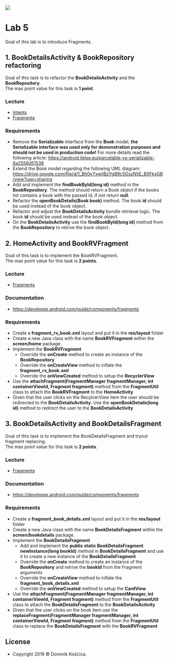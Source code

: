 ![](https://www.medicalcenter.virginia.edu/mobile-device-setup/colorsAndroidlogo.jpg/?s=50)

# Lab 5
Goal of this lab is to introduce Fragments.

## 1. BookDetailsActivity & BookRepository refactoring
Goal of this task is to refactor the **BookDetailsActivity** and the **BookRepository**.</br>
The max point value for this task is **1 point**.

### Lecture
* [Intents](https://drive.google.com/file/d/1PnqYaTrP2rdr8m3DngencTxkG9P3Epes/view)
* [Fragments](https://drive.google.com/file/d/1dbock4krogYRd9kmfzTyiWqQl4uZCVBw/view)

### Requirements
* Remove the **Serializable** interface from the **Book** model, **the Serializable interface was used only for demonstration purposes and should not be used in production code!** For more details read the following article: https://android.jlelse.eu/parcelable-vs-serializable-6a2556d51538
* Extend the Book model regarding the following UML diagram: https://drive.google.com/file/d/1_Bh0xYxwjIBzYgB9c5GszN5E_B0FksGB/view?usp=sharing
* Add and implement the **findBookById(long id)** method in the **BookRepository**. The method should return a Book object if the books list contains a book with the passed id, if not return **null**.
* Refactor the **openBookDetails(Book book)** method. The book **id** should be used instead of the book object.
* Refactor and adjust the **BookDetailsActivity** bundle retrieval logic. The book **id** should be used instead of the book object.
* On the **BookDetailsActivity** use the **findBookById(long id)** method from the **BookRepository** to retrive the book object.


## 2. HomeActivity and BookRVFragment
Goal of this task is to implement the BookRVFragment.</br>
The max point value for this task is **2 points**.

### Lecture
* [Fragments](https://drive.google.com/file/d/1dbock4krogYRd9kmfzTyiWqQl4uZCVBw/view)

### Documentation
* https://developer.android.com/guide/components/fragments

### Requirements
* Create a **fragment_rv_book.xml** layout and put it in the **res/layout** folder
* Create a new Java class with the name **BookRVFragment** within the **screen/home** package.
* Implement the **BookRVFragment**
    * Override the **onCreate** method to create an instance of the **BookRepository**
    * Override the **onCreateView** method to inflate the **fragment_rv_book.xml**
    * Override the **onViewCreated** method to setup the **RecyclerView**
* Use the **attachFragment(FragmentManager fragmentManager, int containerViewId, Fragment fragment)** method from the **FragmentUtil** class to attach the **BookRVFragment** to the **HomeActivity**
* Given that the user clicks on the RecylcerView item the user should be redirected to the **BookDetailsActivity**. Use the **openBookDetails(long id)** method to redirect the user to the **BookDetailsActivity**

## 3. BookDetailsActivity and BookDetailsFragment
Goal of this task is to implement the BookDetailsFragment and tryout fragment replacing.</br>
The max point value for this task is **2 points**.

### Lecture
* [Fragments](https://drive.google.com/file/d/1dbock4krogYRd9kmfzTyiWqQl4uZCVBw/view)

### Documentation
* https://developer.android.com/guide/components/fragments

### Requirements
* Create a **fragment_book_details.xml** layout and put it in the **res/layout** folder
* Create a new Java class with the name **BookDetailsFragment** within the **screen/bookdetails** package.
* Implement the **BookDetailsFragment**
    * Add and implement the **public static BookDetailsFragment newInstance(long bookId)** method in **BookDetailsFragment** and use it to create a new instance of the **BookDetailsFragment**
    * Override the **onCreate** method to create an instance of the **BookRepository** and retrive the **bookId** from the Fragment arguments
    * Override the **onCreateView** method to inflate the **fragment_book_details.xml**
    * Override the **onViewCreated** method to setup the **CardView**
* Use the **attachFragment(FragmentManager fragmentManager, int containerViewId, Fragment fragment)** method from the **FragmentUtil** class to attach the **BookDetailsFragment** to the **BookDetailsActivity**
* Given that the user clicks on the book item use the **replaceFragment(FragmentManager fragmentManager, int containerViewId, Fragment fragment)** method from the **FragmentUtil** class to replace the **BookDetailsFragment** with the **BookRVFragment**

## License
* Copyright 2019 © Dominik Košćica.
